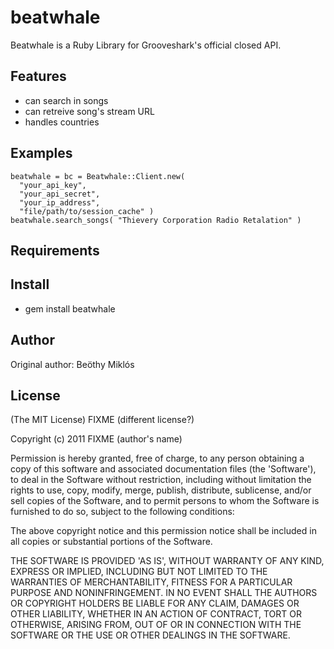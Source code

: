 beatwhale
===========

Beatwhale is a Ruby Library for Grooveshark's official closed API.

Features
--------

* can search in songs
* can retreive song's stream URL
* handles countries

Examples
--------

    beatwhale = bc = Beatwhale::Client.new( 
      "your_api_key", 
      "your_api_secret", 
      "your_ip_address", 
      "file/path/to/session_cache" )
    beatwhale.search_songs( "Thievery Corporation Radio Retalation" )

Requirements
------------

Install
-------

* gem install beatwhale

Author
------

Original author: Beöthy Miklós

License
-------

(The MIT License) FIXME (different license?)

Copyright (c) 2011 FIXME (author's name)

Permission is hereby granted, free of charge, to any person obtaining
a copy of this software and associated documentation files (the
'Software'), to deal in the Software without restriction, including
without limitation the rights to use, copy, modify, merge, publish,
distribute, sublicense, and/or sell copies of the Software, and to
permit persons to whom the Software is furnished to do so, subject to
the following conditions:

The above copyright notice and this permission notice shall be
included in all copies or substantial portions of the Software.

THE SOFTWARE IS PROVIDED 'AS IS', WITHOUT WARRANTY OF ANY KIND,
EXPRESS OR IMPLIED, INCLUDING BUT NOT LIMITED TO THE WARRANTIES OF
MERCHANTABILITY, FITNESS FOR A PARTICULAR PURPOSE AND NONINFRINGEMENT.
IN NO EVENT SHALL THE AUTHORS OR COPYRIGHT HOLDERS BE LIABLE FOR ANY
CLAIM, DAMAGES OR OTHER LIABILITY, WHETHER IN AN ACTION OF CONTRACT,
TORT OR OTHERWISE, ARISING FROM, OUT OF OR IN CONNECTION WITH THE
SOFTWARE OR THE USE OR OTHER DEALINGS IN THE SOFTWARE.
